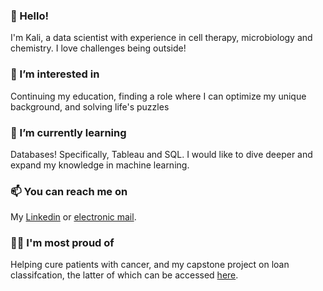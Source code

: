 ### 👋 Hello!
I'm Kali, a data scientist with experience in cell therapy, microbiology and chemistry. I love challenges being outside! 
### 👀 I’m interested in
Continuing my education, finding a role where I can optimize my unique background, and solving life's puzzles 
### 🌱 I’m currently learning
Databases! Specifically, Tableau and SQL. I would like to dive deeper and expand my knowledge in machine learning.
### 📫 You can reach me on
My [Linkedin](https://www.google.com "Kali's Linkedin") or [electronic mail](mailto:kshanker09@gmail.com?subject=[GitHub]%20Source%20Han%20Sans).
### :woman_technologist: I'm most proud of 
Helping cure patients with cancer, and my capstone project on loan classifcation, the latter of which can be accessed [here](https://github.com/KaliShanker/Classification_LoanDefault).


<!---
KaliShanker/KaliShanker is a ✨ special ✨ repository because its `README.md` (this file) appears on your GitHub profile.
You can click the Preview link to take a look at your changes.
--->
